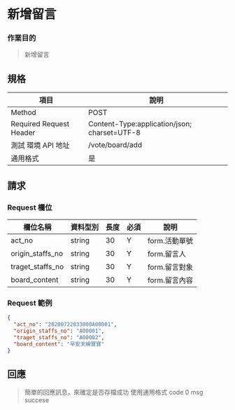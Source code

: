 # 新增留言

### 作業目的

> 新增留言

## 規格

| 項目                    | 說明                                         |
| ----------------------- | -------------------------------------------- |
| Method                  | POST                                         |
| Required Request Header | Content-Type:application/json; charset=UTF-8 |
| 測試 環境 API 地址      | /vote/board/add                           |
| 通用格式                | 是                                           |

## 請求

### Request 欄位

| 欄位名稱         | 資料型別 | 長度 | 必須 | 說明          |
| ---------------- | -------- | ---- | ---- | ------------- |
| act_no           | string   | 30   | Y    | form.活動單號 |
| origin_staffs_no | string   | 30   | Y    | form.留言人   |
| traget_staffs_no | string   | 30   | Y    | form.留言對象 |
| board_content    | string   | 30   | Y    | form.留言內容 |

### Request 範例

```json
{
  "act_no": "20200722033000A00001",
  "origin_staffs_no": "A00001",
  "traget_staffs_no": "A00002",
  "board_content": "早安天線寶寶"
}
```

## 回應

> 簡單的回應訊息，來確定是否存檔成功
> 使用通用格式 code 0 msg succese
